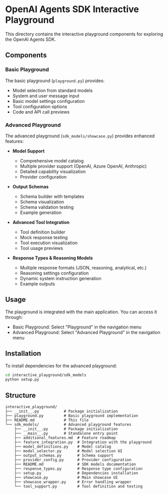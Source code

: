 # OpenAI Agents SDK Interactive Playground

This directory contains the interactive playground components for exploring the OpenAI Agents SDK.

## Components

### Basic Playground

The basic playground (`playground.py`) provides:
- Model selection from standard models
- System and user message input
- Basic model settings configuration
- Tool configuration options
- Code and API call previews

### Advanced Playground

The advanced playground (`sdk_models/showcase.py`) provides enhanced features:
- **Model Support**
  - Comprehensive model catalog
  - Multiple provider support (OpenAI, Azure OpenAI, Anthropic)
  - Detailed capability visualization
  - Provider configuration

- **Output Schemas**
  - Schema builder with templates
  - Schema visualization
  - Schema validation testing
  - Example generation

- **Advanced Tool Integration**
  - Tool definition builder
  - Mock response testing
  - Tool execution visualization
  - Tool usage previews

- **Response Types & Reasoning Models**
  - Multiple response formats (JSON, reasoning, analytical, etc.)
  - Reasoning settings configuration
  - Dynamic system instruction generation
  - Example outputs

## Usage

The playground is integrated with the main application. You can access it through:
- Basic Playground: Select "Playground" in the navigation menu
- Advanced Playground: Select "Advanced Playground" in the navigation menu

## Installation

To install dependencies for the advanced playground:

```bash
cd interactive_playground/sdk_models
python setup.py
```

## Structure

```
interactive_playground/
├── __init__.py           # Package initialization
├── playground.py         # Basic playground implementation
├── README.md             # This file
└── sdk_models/           # Advanced playground features
    ├── __init__.py       # Package initialization
    ├── __main__.py       # Standalone entry point
    ├── additional_features.md  # Feature roadmap
    ├── feature_integration.py  # Integration with the playground
    ├── model_definitions.py    # Model catalog
    ├── model_selector.py       # Model selection UI
    ├── output_schemas.py       # Schema support
    ├── provider_config.py      # Provider configuration
    ├── README.md               # SDK models documentation
    ├── response_types.py       # Response type configuration
    ├── setup.py                # Dependencies installation
    ├── showcase.py             # Main showcase UI
    ├── showcase_wrapper.py     # Error handling wrapper
    └── tool_support.py         # Tool definition and testing
```